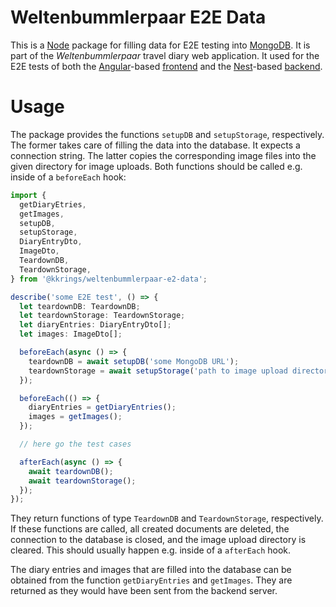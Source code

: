 # Weltenbummlerpaar E2E Data

This is a [Node] package for filling data for E2E testing into [MongoDB]. It is
part of the _Weltenbummlerpaar_ travel diary web application. It used for the
E2E tests of both the [Angular]-based [frontend] and the [Nest]-based [backend].

[node]: https://nodejs.org/
[mongodb]: https://www.mongodb.com/
[angular]: https://angular.io/
[nest]: https://nestjs.com/
[frontend]: https://github.com/kkrings/weltenbummlerpaar
[backend]: https://github.com/kkrings/weltenbummlerpaar-backend

# Usage

The package provides the functions `setupDB` and `setupStorage`, respectively.
The former takes care of filling the data into the database. It expects a
connection string. The latter copies the corresponding image files into the
given directory for image uploads. Both functions should be called e.g. inside
of a `beforeEach` hook:

```typescript
import {
  getDiaryEtries,
  getImages,
  setupDB,
  setupStorage,
  DiaryEntryDto,
  ImageDto,
  TeardownDB,
  TeardownStorage,
} from '@kkrings/weltenbummlerpaar-e2-data';

describe('some E2E test', () => {
  let teardownDB: TeardownDB;
  let teardownStorage: TeardownStorage;
  let diaryEntries: DiaryEntryDto[];
  let images: ImageDto[];

  beforeEach(async () => {
    teardownDB = await setupDB('some MongoDB URL');
    teardownStorage = await setupStorage('path to image upload directory');
  });

  beforeEach(() => {
    diaryEntries = getDiaryEntries();
    images = getImages();
  });

  // here go the test cases

  afterEach(async () => {
    await teardownDB();
    await teardownStorage();
  });
});
```

They return functions of type `TeardownDB` and `TeardownStorage`, respectively.
If these functions are called, all created documents are deleted, the connection
to the database is closed, and the image upload directory is cleared. This
should usually happen e.g. inside of a `afterEach` hook.

The diary entries and images that are filled into the database can be obtained
from the function `getDiaryEntries` and `getImages`. They are returned as they
would have been sent from the backend server.
